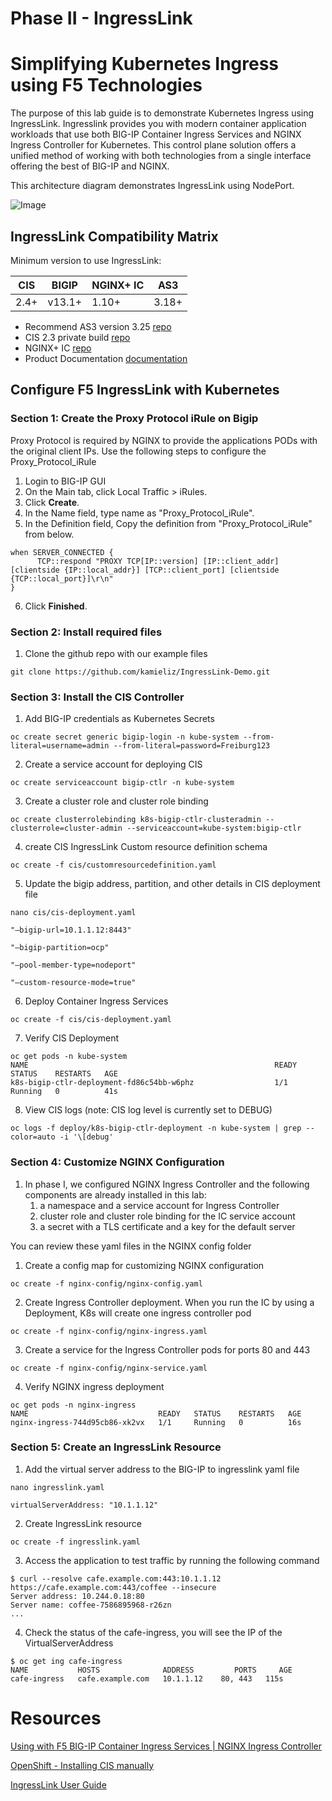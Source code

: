 # Phase II - IngressLink

# Simplifying Kubernetes Ingress using F5 Technologies

The purpose of this lab guide is to demonstrate Kubernetes Ingress using IngressLink. Ingresslink provides you with modern container application workloads that use both BIG-IP Container Ingress Services and NGINX Ingress Controller for Kubernetes. This control plane solution offers a unified method of working with both technologies from a single interface offering the best of BIG-IP and NGINX.

This architecture diagram demonstrates IngressLink using NodePort.

![Image](https://res.craft.do/user/full/d367a179-adcb-7ce8-0b02-ba52d2a7c917/doc/375A4A4D-2C93-4C0E-9389-CB2737F41408/B8F8E71E-76AA-465A-B1D7-6F38D8863E9F_2/Image)

## IngressLink Compatibility Matrix

Minimum version to use IngressLink:

| **CIS** | **BIGIP** | **NGINX+ IC** | **AS3** |
| ------- | --------- | ------------- | ------- |
| 2.4+    | v13.1+    | 1.10+         | 3.18+   |

- Recommend AS3 version 3.25 [repo](https://github.com/F5Networks/f5-appsvcs-extension/releases/tag/v3.25.0)
- CIS 2.3 private build [repo](https://github.com/F5Networks/k8s-bigip-ctlr/releases/tag/v2.4.0)
- NGINX+ IC [repo](https://github.com/mdditt2000/k8s-bigip-ctlr/tree/main/user_guides/ingresslink/nodeport/nginx-config)
- Product Documentation [documentation](https://clouddocs.f5.com/containers/latest/userguide/ingresslink/)

## Configure F5 IngressLink with Kubernetes

### Section 1: Create the  Proxy Protocol iRule on Bigip

Proxy Protocol is required by NGINX to provide the applications PODs with the original client IPs. Use the following steps to configure the Proxy_Protocol_iRule

1. Login to BIG-IP GUI
2. On the Main tab, click Local Traffic > iRules.
3. Click **Create**.
4. In the Name field, type name as "Proxy_Protocol_iRule".
5. In the Definition field, Copy the definition from "Proxy_Protocol_iRule" from below.

```other
when SERVER_CONNECTED {
      TCP::respond "PROXY TCP[IP::version] [IP::client_addr] [clientside {IP::local_addr}] [TCP::client_port] [clientside {TCP::local_port}]\r\n"
}
```

6. Click **Finished**.

### Section 2: Install required files

1. Clone the github repo with our example files

```other
git clone https://github.com/kamieliz/IngressLink-Demo.git
```

### Section 3: Install the CIS Controller

1. Add BIG-IP credentials as Kubernetes Secrets

```other
oc create secret generic bigip-login -n kube-system --from-literal=username=admin --from-literal=password=Freiburg123
```

2. Create a service account for deploying CIS

```other
oc create serviceaccount bigip-ctlr -n kube-system
```

3. Create a cluster role and cluster role binding

```other
oc create clusterrolebinding k8s-bigip-ctlr-clusteradmin --clusterrole=cluster-admin --serviceaccount=kube-system:bigip-ctlr
```

4. create CIS IngressLink Custom resource definition schema

```other
oc create -f cis/customresourcedefinition.yaml
```

5. Update the bigip address, partition, and other details in CIS deployment file

```other
nano cis/cis-deployment.yaml
```

```other
"—bigip-url=10.1.1.12:8443"

"—bigip-partition=ocp"

"—pool-member-type=nodeport"

"—custom-resource-mode=true"
```

6. Deploy Container Ingress Services

```other
oc create -f cis/cis-deployment.yaml
```

7. Verify CIS Deployment

```other
oc get pods -n kube-system
NAME                                                       READY   STATUS    RESTARTS   AGE
k8s-bigip-ctlr-deployment-fd86c54bb-w6phz                  1/1     Running   0          41s
```

8. View CIS logs (note: CIS log level is currently set to DEBUG)

```other
oc logs -f deploy/k8s-bigip-ctlr-deployment -n kube-system | grep --color=auto -i '\[debug'
```

### Section 4: Customize NGINX Configuration

1. In phase I, we configured NGINX Ingress Controller and the following components are already installed in this lab:
   1. a namespace and a service account for Ingress Controller
   2. cluster role and cluster role binding for the IC service account
   3. a secret with a TLS certificate and a key for the default server

You can review these yaml files in the NGINX config folder

1. Create a config map for customizing NGINX configuration

```other
oc create -f nginx-config/nginx-config.yaml
```

2. Create Ingress Controller deployment. When you run the IC by using a Deployment, K8s will create one ingress controller pod

```other
oc create -f nginx-config/nginx-ingress.yaml
```

3. Create a service for the Ingress Controller pods for ports 80 and 443

```other
oc create -f nginx-config/nginx-service.yaml
```

4. Verify NGINX ingress deployment

```other
oc get pods -n nginx-ingress
NAME                             READY   STATUS    RESTARTS   AGE
nginx-ingress-744d95cb86-xk2vx   1/1     Running   0          16s
```

### Section 5: Create an IngressLink Resource

1. Add the virtual server address to the BIG-IP to ingresslink yaml file

```other
nano ingresslink.yaml
```

```other
virtualServerAddress: "10.1.1.12"
```

2. Create IngressLink resource

```other
oc create -f ingresslink.yaml
```

3. Access the application to test traffic by running the following command

```other
$ curl --resolve cafe.example.com:443:10.1.1.12 https://cafe.example.com:443/coffee --insecure
Server address: 10.244.0.18:80
Server name: coffee-7586895968-r26zn
...
```

4. Check the status of the cafe-ingress, you will see the IP of the VirtualServerAddress

```other
$ oc get ing cafe-ingress
NAME           HOSTS              ADDRESS         PORTS     AGE
cafe-ingress   cafe.example.com   10.1.1.12    80, 443   115s
```

# Resources

[Using with F5 BIG-IP Container Ingress Services | NGINX Ingress Controller](https://docs.nginx.com/nginx-ingress-controller/f5-ingresslink/)

[OpenShift - Installing CIS manually](https://clouddocs.f5.com/containers/latest/userguide/openshift/#installing-cis-manually)

[IngressLink User Guide](https://clouddocs.f5.com/containers/latest/userguide/ingresslink/)

